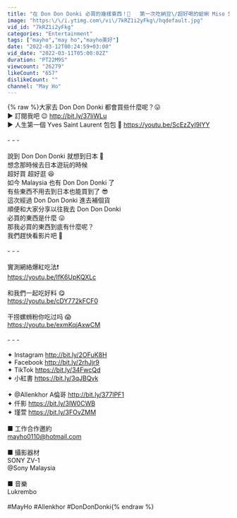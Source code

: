```yaml
---
title: "在 Don Don Donki 必買的幾樣東西！💸   第一次吃納豆\/超好喝的蛤蜊 Miso Soup \/ 甜而不膩的巧克力 | MAYHO 【 美好的一天 】"
image: "https:\/\/i.ytimg.com\/vi\/7kRZ1i2yFkg\/hqdefault.jpg"
vid_id: "7kRZ1i2yFkg"
categories: "Entertainment"
tags: ["mayho","may ho","mayho美好"]
date: "2022-03-12T00:24:59+03:00"
vid_date: "2022-03-11T05:00:02Z"
duration: "PT22M9S"
viewcount: "26279"
likeCount: "657"
dislikeCount: ""
channel: "May Ho"
---
```

{% raw %}大家去 Don Don Donki 都會買些什麼呢？😛<br />► 訂閱我吧 😉  <a rel="nofollow" target="blank" href="http://bit.ly/37IiWLu">http://bit.ly/37IiWLu</a><br />► 人生第一個 Yves Saint Laurent 包包 🥰  <a rel="nofollow" target="blank" href="https://youtu.be/ScEzZyI9IYY">https://youtu.be/ScEzZyI9IYY</a><br /><br />- - -<br /><br />說到 Don Don Donki 就想到日本  🥲<br />想念那時候去日本遊玩的時候<br />超好買 超好逛  😆<br />如今 Malaysia 也有 Don Don Donki 了<br />有些東西不用去到日本也能買到了 😎<br />這次經過 Don Don Donki 進去補個貨<br />順便和大家分享以往我去 Don Don Donki <br />必買的東西是什麼 😛<br />那我必買的東西到底有什麼呢？<br />我們趕快看影片吧 🥳<br /><br />- - -<br /><br />實測網絡爆紅吃法❗️<br /><a rel="nofollow" target="blank" href="https://youtu.be/IfK6UpKQXLc">https://youtu.be/IfK6UpKQXLc</a><br /><br />和我們一起吃好料 😋<br /><a rel="nofollow" target="blank" href="https://youtu.be/cDY772kFCF0">https://youtu.be/cDY772kFCF0</a><br /><br />干捞螺蛳粉你吃过吗 😱<br /><a rel="nofollow" target="blank" href="https://youtu.be/exmKqjAxwCM">https://youtu.be/exmKqjAxwCM</a><br /><br />- - -<br /><br />✦ Instagram  <a rel="nofollow" target="blank" href="http://bit.ly/2OFuK8H">http://bit.ly/2OFuK8H</a><br />✦ Facebook  <a rel="nofollow" target="blank" href="http://bit.ly/2rhJjr9">http://bit.ly/2rhJjr9</a><br />✦ TikTok  <a rel="nofollow" target="blank" href="https://bit.ly/34FwcQd">https://bit.ly/34FwcQd</a><br />✦ 小紅書 <a rel="nofollow" target="blank" href="https://bit.ly/3qJBQvk">https://bit.ly/3qJBQvk</a><br /><br />✦  @Allenkhor A倫哥   <a rel="nofollow" target="blank" href="http://bit.ly/377lPF1">http://bit.ly/377lPF1</a><br />✦ 仟影 <a rel="nofollow" target="blank" href="https://bit.ly/3lW0CWB">https://bit.ly/3lW0CWB</a><br />✦ 瑾萱 <a rel="nofollow" target="blank" href="https://bit.ly/3FOvZMM">https://bit.ly/3FOvZMM</a><br /><br />■ 工作合作邀約<br />mayho0110@hotmail.com <br /><br />■ 攝影器材<br />SONY ZV-1<br />@Sony Malaysia <br /><br />■ 音樂<br />Lukrembo<br /><br />#MayHo​​​​​​​​​​ #Allenkhor #DonDonDonki{% endraw %}
